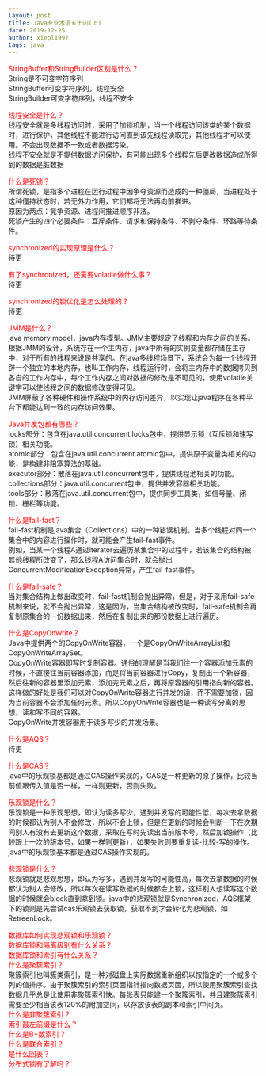 ```yaml
---
layout: post
title: Java专业术语五十问(上)
date: 2019-12-25
author: xiepl1997
tags: java
---
```


<font color="#FF0000">StringBuffer和StringBuilder区别是什么？</font>  
String是不可变字符序列  
StringBuffer可变字符序列，线程安全  
StringBuilder可变字符序列，线程不安全  

<font color="#FF0000">线程安全是什么？</font>  
线程安全就是多线程访问时，采用了加锁机制，当一个线程访问该类的某个数据时，进行保护，其他线程不能进行访问直到该先线程读取完，其他线程才可以使用。不会出现数据不一致或者数据污染。  
线程不安全就是不提供数据访问保护，有可能出现多个线程先后更改数据造成所得到的数据是脏数据  

<font color="#FF0000">什么是死锁？</font>  
所谓死锁，是指多个进程在运行过程中因争夺资源而造成的一种僵局，当进程处于这种僵持状态时，若无外力作用，它们都将无法再向前推进。  
原因为两点：竞争资源、进程间推进顺序非法。  
死锁产生的四个必要条件：互斥条件、请求和保持条件、不剥夺条件、环路等待条件。  

<font color="#FF0000">synchronized的实现原理是什么？</font>  
待更  

<font color="#FF0000">有了synchronized，还需要volatile做什么事？</font>  
待更  

<font color="#FF0000">synchronized的锁优化是怎么处理的？</font>  
待更  

<font color="#FF0000">JMM是什么？</font>  
java memory model，java内存模型。JMM主要规定了线程和内存之间的关系。根据JMM的设计，系统存在一个主内存，java中所有的实例变量都存储在主存中，对于所有的线程来说是共享的。在java多线程场景下，系统会为每一个线程开辟一个独立的本地内存，也叫工作内存，线程运行时，会将主内存中的数据拷贝到各自的工作内存中，每个工作内存之间对数据的修改是不可见的，使用volatile关键字可以使线程之间的数据修改变得可见。  
JMM屏蔽了各种硬件和操作系统中的内存访问差异，以实现让java程序在各种平台下都能达到一致的内存访问效果。  

<font color="#FF0000">Java并发包都有哪些？</font>  
locks部分：包含在java.util.concurrent.locks包中，提供显示锁（互斥锁和速写锁）相关功能。  
atomic部分：包含在java.util.concurrent.atomic包中，提供原子变量类相关的功能，是构建非阻塞算法的基础。  
executor部分：散落在java.util.concurrent包中，提供线程池相关的功能。  
collections部分：java.util.concurrent包中，提供并发容器相关功能。  
tools部分：散落在java.util.concurrent包中，提供同步工具类，如信号量、闭锁、栅栏等功能。  

<font color="#FF0000">什么是fail-fast？</font>  
fail-fast机制是java集合（Collections）中的一种错误机制。当多个线程对同一个集合中的内容进行操作时，就可能会产生fail-fast事件。  
例如，当某一个线程A通过iterator去遍历某集合中的过程中，若该集合的结构被其他线程所改变了，那么线程A访问集合时，就会抛出ConcurrentModificationException异常，产生fail-fast事件。  

<font color="#FF0000">什么是fail-safe？</font>  
当对集合结构上做出改变时，fail-fast机制会抛出异常，但是，对于采用fail-safe机制来说，就不会抛出异常，这是因为，当集合结构被改变时，fail-safe机制会再复制原集合的一份数据出来，然后在复制出来的那份数据上进行遍历。  

<font color="#FF0000">什么是CopyOnWrite？</font>  
Java中提供两个的CopyOnWrite容器，一个是CopyOnWriteArrayList和CopyOnWriteArraySet。  
CopyOnWrite容器即写时复制容器。通俗的理解是当我们往一个容器添加元素的时候，不直接往当前容器添加，而是将当前容器进行Copy，复制出一个新容器，然后往新的容器里添加元素，添加完元素之后，再将原容器的引用指向新的容器。这样做的好处是我们可以对CopyOnWrite容器进行并发的读，而不需要加锁，因为当前容器不会添加任何元素。所以CopyOnWrite容器也是一种读写分离的思想，读和写不同的容器。  
CopyOnWrite并发容器用于读多写少的并发场景。  

<font color="#FF0000">什么是AQS？</font>  
待更  

<font color="#FF0000">什么是CAS？</font>  
java中的乐观锁基都是通过CAS操作实现的，CAS是一种更新的原子操作，比较当前值跟传入值是否一样，一样则更新，否则失败。  

<font color="#FF0000">乐观锁是什么？</font>  
乐观锁是一种乐观思想，即认为读多写少，遇到并发写的可能性低，每次去拿数据的时候都认为别人不会修改，所以不会上锁，但是在更新的时候会判断一下在次期间别人有没有去更新这个数据，采取在写时先读出当前版本号，然后加锁操作（比较跟上一次的版本号，如果一样则更新），如果失败则要重复读-比较-写的操作。  
java中的乐观锁基本都是通过CAS操作实现的。  

<font color="#FF0000">悲观锁是什么？</font>  
悲观锁就是悲观思想，即认为写多，遇到并发写的可能性高，每次去拿数据的时候都认为别人会修改，所以每次在读写数据的时候都会上锁，这样别人想读写这个数据的时候就会block直到拿到锁。java中的悲观锁就是Synchronized，AQS框架下的锁则是先尝试cas乐观锁去获取锁，获取不到才会转化为悲观锁，如RetreenLock。  

<font color="#FF0000">数据库如何实现悲观锁和乐观锁？</font>  
<font color="#FF0000">数据库锁和隔离级别有什么关系？</font>  
<font color="#FF0000">数据库锁和索引有什么关系？</font>  
<font color="#FF0000">什么是聚簇索引？</font>  
聚簇索引也叫簇类索引，是一种对磁盘上实际数据重新组织以按指定的一个或多个列的值排序。由于聚簇索引的索引页面指针指向数据页面，所以使用聚簇索引查找数据几乎总是比使用非聚簇索引快。每张表只能建一个聚簇索引，并且建聚簇索引需要至少相当该表120%的附加空间，以存放该表的副本和索引中间页。  
<font color="#FF0000">什么是非聚簇索引？</font>  
<font color="#FF0000">索引最左前缀是什么？</font>  
<font color="#FF0000">什么是B+数索引？</font>  
<font color="#FF0000">什么是联合索引？</font>  
<font color="#FF0000">是什么回表？</font>  
<font color="#FF0000">分布式锁有了解吗？</font>  
